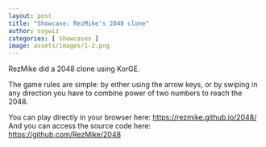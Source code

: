 ```yaml
---
layout: post
title: "Showcase: RezMike's 2048 clone"
author: soywiz
categories: [ Showcases ]
image: assets/images/1-2.png
---
```


RezMike did a 2048 clone using KorGE.

The game rules are simple: by either using the arrow keys, or by swiping in any direction you have to combine power of two numbers to reach the 2048.

You can play directly in your browser here: <https://rezmike.github.io/2048/>
And you can access the source code here: <https://github.com/RezMike/2048>